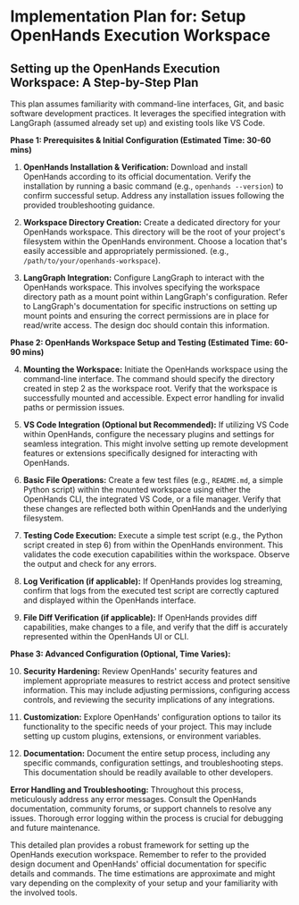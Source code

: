 # Implementation Plan for: Setup OpenHands Execution Workspace

## Setting up the OpenHands Execution Workspace: A Step-by-Step Plan

This plan assumes familiarity with command-line interfaces, Git, and basic software development practices.  It leverages the specified integration with LangGraph (assumed already set up) and existing tools like VS Code.

**Phase 1: Prerequisites & Initial Configuration (Estimated Time: 30-60 mins)**

1. **OpenHands Installation & Verification:** Download and install OpenHands according to its official documentation. Verify the installation by running a basic command (e.g., `openhands --version`) to confirm successful setup.  Address any installation issues following the provided troubleshooting guidance.

2. **Workspace Directory Creation:** Create a dedicated directory for your OpenHands workspace. This directory will be the root of your project's filesystem within the OpenHands environment.  Choose a location that's easily accessible and appropriately permissioned.  (e.g., `/path/to/your/openhands-workspace`).

3. **LangGraph Integration:** Configure LangGraph to interact with the OpenHands workspace. This involves specifying the workspace directory path as a mount point within LangGraph's configuration.  Refer to LangGraph's documentation for specific instructions on setting up mount points and ensuring the correct permissions are in place for read/write access. The design doc should contain this information.


**Phase 2:  OpenHands Workspace Setup and Testing (Estimated Time: 60-90 mins)**

4. **Mounting the Workspace:** Initiate the OpenHands workspace using the command-line interface.  The command should specify the directory created in step 2 as the workspace root.  Verify that the workspace is successfully mounted and accessible.  Expect error handling for invalid paths or permission issues.

5. **VS Code Integration (Optional but Recommended):**  If utilizing VS Code within OpenHands, configure the necessary plugins and settings for seamless integration.  This might involve setting up remote development features or extensions specifically designed for interacting with OpenHands.


6. **Basic File Operations:**  Create a few test files (e.g., `README.md`, a simple Python script) within the mounted workspace using either the OpenHands CLI, the integrated VS Code, or a file manager.  Verify that these changes are reflected both within OpenHands and the underlying filesystem.


7. **Testing Code Execution:** Execute a simple test script (e.g., the Python script created in step 6) from within the OpenHands environment. This validates the code execution capabilities within the workspace. Observe the output and check for any errors.

8. **Log Verification (if applicable):** If OpenHands provides log streaming, confirm that logs from the executed test script are correctly captured and displayed within the OpenHands interface.

9. **File Diff Verification (if applicable):** If OpenHands provides diff capabilities, make changes to a file, and verify that the diff is accurately represented within the OpenHands UI or CLI.

**Phase 3: Advanced Configuration (Optional, Time Varies):**

10. **Security Hardening:** Review OpenHands' security features and implement appropriate measures to restrict access and protect sensitive information. This may include adjusting permissions, configuring access controls, and reviewing the security implications of any integrations.

11. **Customization:** Explore OpenHands' configuration options to tailor its functionality to the specific needs of your project.  This may include setting up custom plugins, extensions, or environment variables.

12. **Documentation:** Document the entire setup process, including any specific commands, configuration settings, and troubleshooting steps. This documentation should be readily available to other developers.



**Error Handling and Troubleshooting:**  Throughout this process, meticulously address any error messages. Consult the OpenHands documentation, community forums, or support channels to resolve any issues.  Thorough error logging within the process is crucial for debugging and future maintenance.

This detailed plan provides a robust framework for setting up the OpenHands execution workspace. Remember to refer to the provided design document and OpenHands' official documentation for specific details and commands.  The time estimations are approximate and might vary depending on the complexity of your setup and your familiarity with the involved tools.
